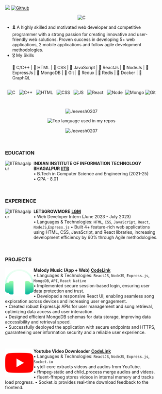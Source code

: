 ![](https://visitor-badge.laobi.icu/badge?page_id=Jeevesh0207.Jeevesh0207)
[![Github](https://img.shields.io/github/followers/Jeevesh0207?label=Follow&style=social)](https://github.com/Jeevesh0207)

<p align=center>
  <img alt="C" width=500px  src="https://github.com/Jeevesh0207/Jeevesh0207/assets/132649861/958c140b-e1d9-4253-91a6-191c3491f251?style=flat-square&logo=react&logoColor=white" />
  
</p>

- 🎗️ A highly skilled and motivated web developer and competitive programmer with a strong passion for creating innovative and user- friendly web solutions. Proven success in developing 5+ web applications, 2 mobile applications and follow agile development methodologies.
- 🎖️ My Skills <br><br>
  🏅 C/C++ | 🏅 HTML | 🏅 CSS | 🏅 JavaScript | 🏅 ReactJs | 🏅 NodeJs | 🏅 ExpressJs | 🏅 MongoDB | 🏅 Git | 🏅 Redux | 🏅 Redis | 🏅 Docker | 🏅 GraphQL
  <br><br>





<p align=center >
  <img alt="C" width=35px  src="https://github.com/Jeevesh0207/Jeevesh0207/assets/132649861/69adee5a-8c29-4c57-9928-f42921ca5cb8?style=flat-square&logo=react&logoColor=white" />&nbsp;&nbsp;
  <img alt="C++" width=35px  src="https://github.com/Jeevesh0207/Jeevesh0207/assets/132649861/2bf8ba6a-76c5-48fa-950e-1cc7ffa17ece?style=flat-square&logo=react&logoColor=white"  />&nbsp;&nbsp;
  <img alt="HTML" width=35px  src="https://github.com/Jeevesh0207/Jeevesh0207/assets/132649861/34742ded-c054-419e-ac8e-b8bdcd19d67e?style=flat-square&logo=react&logoColor=white"  />&nbsp;&nbsp;
  <img alt="CSS" width=35px  src="https://github.com/Jeevesh0207/Jeevesh0207/assets/132649861/23294a83-5d5c-4460-b14d-1225d01e8124?style=flat-square&logo=react&logoColor=white"  />&nbsp;&nbsp;
  <img alt="JS" width=35px  src="https://github.com/Jeevesh0207/Jeevesh0207/assets/132649861/d8dbcba1-399a-4578-aac9-02a1b9be8b9e?style=flat-square&logo=react&logoColor=white"  />&nbsp;&nbsp;
  <img alt="React" width=35px  src="https://github.com/Jeevesh0207/Jeevesh0207/assets/132649861/33191deb-823e-4307-b697-599fe97108ca?style=flat-square&logo=react&logoColor=white"  />&nbsp;&nbsp;
  <img alt="Node" width=35px  src="https://github.com/Jeevesh0207/Jeevesh0207/assets/132649861/bdf85988-3867-45bb-836f-02483128db8e?style=flat-square&logo=react&logoColor=white"  />&nbsp;
  <img alt="Mongo" width=35px  src="https://github.com/Jeevesh0207/Jeevesh0207/assets/132649861/cfe89dc1-bd96-4712-977e-b4b7a99b2437?style=flat-square&logo=react&logoColor=white"  />
  <img alt="Git" width=35px  src="https://github.com/Jeevesh0207/Jeevesh0207/assets/132649861/7f1d17b6-f88d-49bf-8698-e0b1d0f69c2b?style=flat-square&logo=react&logoColor=white"  />
</p>


<br/>
<p align="center"> <img src="https://github-readme-stats.vercel.app/api?username=Jeevesh0207&show_icons=true&theme=gotham&hide=stars,issues" alt="Jeevesh0207" />


<p align=center>
<!--   <img src="https://github-readme-stats.vercel.app/api/top-langs/?username=Jeevesh0207&theme=tokyonight"> -->
  <img width="" src="https://github-readme-stats.vercel.app/api/top-langs/?username=Jeevesh0207&layout=compact&hide_title=1&card_width=300&theme=gotham" alt="Top language used in my repos" />
</p>

<p align="center">
  <img align="center" src="https://github-readme-streak-stats.herokuapp.com/?user=Jeevesh0207&theme=gotham" alt="Jeevesh0207" />
</p>

<br>


### EDUCATION
[<img align="left" height="94px" width="94px" alt="IITBhagalpur" src="https://github.com/Jeevesh0207/Jeevesh0207/assets/132649861/42e12c05-e053-407a-a114-35a5e341ecd3?raw=true"/>](https://www.iiitbh.ac.in/)

**INDIAN INSTITUTE OF INFORMATION TECHNOLOGY BHAGALPUR** 
[**IITB**](https://www.iiitbh.ac.in/) \
• B.Tech in Computer Science and Engineering (2021-25) \
• GPA - 8.01 

<br>

### EXPERIENCE
[<img align="left" height="94px" width="94px" alt="IITBhagalpur" src="https://github.com/Jeevesh0207/Jeevesh0207/assets/132649861/b3d18af9-27d5-4a9a-b5c0-87bdf3b13b31?raw=true"/>](https://letsgrowmore.in/)

**LETSGROWMORE** 
[**LGM**](https://letsgrowmore.in/) \
• Web Developer Intern (June 2023 - July 2023) \
• Languages & Technologies: `HTML`, `CSS`, `JavaScript`, `React`, `NodeJS`,`Express.js`
• Built 4+ feature-rich web applications using HTML, CSS, JavaScript, and React libraries, increasing development efficiency by 60% through Agile methodologies.

<br>


### PROJECTS  

[<img align="left" height="94px" width="94px" alt="IITBhagalpur" src="https://github.com/Jeevesh0207/Melody_Music_Web_App/blob/main/Web/frontend/src/img/favicon.png"/>](https://github.com/Jeevesh0207/Melody_Music_Web_App)

**Melody Music (App + Web)** 
[**CodeLink**](https://github.com/Jeevesh0207/Melody_Music_Web_App) \
• Languages & Technologies: `ReactJS`, `NodeJS`, `Express.js`, `MongoDB`, `API`, `React Native`\
• Implemented secure session-based login, ensuring user data protection and trust.\
• Developed a responsive React UI, enabling seamless song exploration across devices and increasing user engagement.\
• Created robust Express.js APIs for user management and song retrieval, optimizing data access and user interaction.\
• Designed efficient MongoDB schemas for data storage, improving data accessibility and retrieval speed.\
• Successfully deployed the application with secure endpoints and HTTPS, guaranteeing user information security and a reliable user experience.

<br>

[<img align="left" height="94px" width="94px" alt="IITBhagalpur" src="https://github.com/Jeevesh0207/ytdlfrontend/blob/main/Screenshot/youtube.png"/>](https://github.com/Jeevesh0207/ytdlfrontend)
**Youtube Video Downloader** 
[**CodeLink**](https://github.com/Jeevesh0207/ytdlfrontend)\
• Languages & Technologies: `ReactJS`, `NodeJS`, `Express.js`, `Socket.io` \
• ytdl-core extracts videos and audios from YouTube.\
• ffmpeg-static and child_process merge audios and videos.\
• fluent-ffmpeg stores videos in internal memory and tracks load progress. • Socket.io provides real-time download feedback to the frontend.



